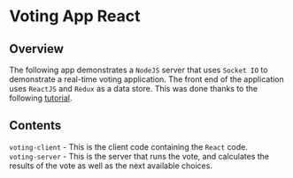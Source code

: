 # Voting App React
## Overview
The following app demonstrates a `NodeJS` server that uses `Socket IO` to demonstrate a real-time voting application.  The front end of the application uses `ReactJS` and `Redux` as a data store. This was done thanks to the following [tutorial](http://teropa.info/blog/2015/09/10/full-stack-redux-tutorial.html).

## Contents

`voting-client` - This is the client code containing the `React` code.  
`voting-server` - This is the server that runs the vote, and calculates the results of the vote as well as the next available choices.  
